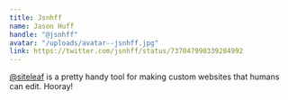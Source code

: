 ```yaml
---
title: Jsnhff
name: Jason Huff
handle: "@jsnhff"
avatar: "/uploads/avatar--jsnhff.jpg"
link: https://twitter.com/jsnhff/status/737047990339284992
---
```


[@siteleaf](https://twitter.com/siteleaf) is a pretty handy tool for making custom websites that humans can edit. Hooray!
